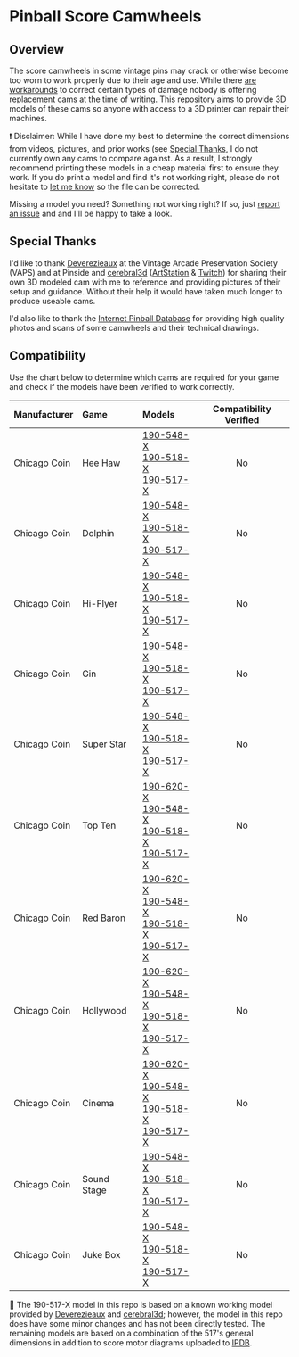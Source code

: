 # Pinball Score Camwheels

## Overview

The score camwheels in some vintage pins may crack or otherwise become too worn to work properly due to their age and use. While there [are workarounds][pinrepair motor] to correct certain types of damage nobody is offering replacement cams at the time of writing. This repository aims to provide 3D models of these cams so anyone with access to a 3D printer can repair their machines.

:exclamation: Disclaimer: While I have done my best to determine the correct dimensions from videos, pictures, and prior works (see [Special Thanks](#special-thanks), I do not currently own any cams to compare against. As a result, I strongly recommend printing these models in a cheap material first to ensure they work. If you do print a model and find it's not working right, please do not hesitate to [let me know][report an issue] so the file can be corrected.

Missing a model you need? Something not working right? If so, just [report an issue] and and I'll be happy to take a look.

## Special Thanks

I'd like to thank [Deverezieaux] at the Vintage Arcade Preservation Society (VAPS) and at Pinside and [cerebral3d] ([ArtStation][cerebral3d artstation] & [Twitch][cerebral3d twitch]) for sharing their own 3D modeled cam with me to reference and providing pictures of their setup and guidance. Without their help it would have taken much longer to produce useable cams.

I'd also like to thank the [Internet Pinball Database][ipdb] for providing high quality photos and scans of some camwheels and their technical drawings.

## Compatibility

Use the chart below to determine which cams are required for your game and check if the models have been verified to work correctly.

| Manufacturer | Game        | Models                                                      | Compatibility Verified |
|:-------------|:------------|:------------------------------------------------------------|:----------------------:|
| Chicago Coin | Hee Haw     | [190-548-X]<br/>[190-518-X]<br/>[190-517-X]                 | No                     |
| Chicago Coin | Dolphin     | [190-548-X]<br/>[190-518-X]<br/>[190-517-X]                 | No                     |
| Chicago Coin | Hi-Flyer    | [190-548-X]<br/>[190-518-X]<br/>[190-517-X]                 | No                     |
| Chicago Coin | Gin         | [190-548-X]<br/>[190-518-X]<br/>[190-517-X]                 | No                     |
| Chicago Coin | Super Star  | [190-548-X]<br/>[190-518-X]<br/>[190-517-X]                 | No                     |
| Chicago Coin | Top Ten     | [190-620-X]<br/>[190-548-X]<br/>[190-518-X]<br/>[190-517-X] | No                     |
| Chicago Coin | Red Baron   | [190-620-X]<br/>[190-548-X]<br/>[190-518-X]<br/>[190-517-X] | No                     |
| Chicago Coin | Hollywood   | [190-620-X]<br/>[190-548-X]<br/>[190-518-X]<br/>[190-517-X] | No                     |
| Chicago Coin | Cinema      | [190-620-X]<br/>[190-548-X]<br/>[190-518-X]<br/>[190-517-X] | No                     |
| Chicago Coin | Sound Stage | [190-548-X]<br/>[190-518-X]<br/>[190-517-X]                 | No                     |
| Chicago Coin | Juke Box    | [190-548-X]<br/>[190-518-X]<br/>[190-517-X]                 | No                     |

:memo: The 190-517-X model in this repo is based on a known working model provided by [Deverezieaux] and [cerebral3d]; however, the model in this repo does have some minor changes and has not been directly tested. The remaining models are based on a combination of the 517's general dimensions in addition to score motor diagrams uploaded to [IPDB].

[deverezieaux]: https://pinside.com/pinball/community/pinsiders/deverezieaux
[cerebral3d]: mailto:cerebral3d@gmail.com
[cerebral3d artstation]: https://www.artstation.com/pat_kesterson
[cerebral3d twitch]: https://www.twitch.tv/cerebral3d
[report an issue]: https://github.com/charlesetd/pinball-score-camwheels/issues/new/choose
[pinrepair motor]: http://www.pinrepair.com/em/index3.htm#motor
[ipdb]: https://www.ipdb.org/search.pl
[190-620-X]: https://github.com/charlesetd/pinball-score-camwheels/blob/main/chicago_coin_190_620_X.scad
[190-548-X]: https://github.com/charlesetd/pinball-score-camwheels/blob/main/chicago_coin_190_548_X.scad
[190-518-X]: https://github.com/charlesetd/pinball-score-camwheels/blob/main/chicago_coin_190_518_X.scad
[190-517-X]: https://github.com/charlesetd/pinball-score-camwheels/blob/main/chicago_coin_190_517_X.scad
